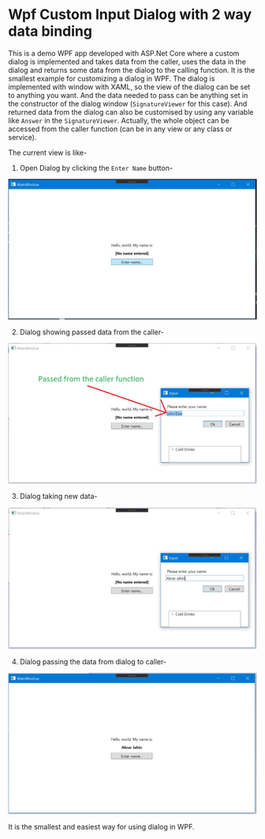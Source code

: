 # Wpf Custom Input Dialog with 2 way data binding

This is a demo WPF app developed with ASP.Net Core where a custom dialog is implemented and takes data from the caller, uses the data in the dialog and returns some data from the dialog to the calling function. It is the smallest example for customizing a dialog in WPF. The dialog is implemented with window with XAML, so the view of the dialog can be set to anything you want. And the data needed to pass can be anything set in the constructor of the dialog window (`SignatureViewer` for this case). And returned data from the dialog can also be customised by using any variable like `Answer` in the `SignatureViewer`. Actually, the whole object can be accessed from the caller function (can be in any view or any class or service).

The current view is like-

1. Open Dialog by clicking the `Enter Name` button-

![1](./.doc/1.jpg)

2. Dialog showing passed data from the caller-

![2](./.doc/2.jpg)

3. Dialog taking new data-

![3](./.doc/3.jpg)

4. Dialog passing the data from dialog to caller-

![4](./.doc/4.jpg)

It is the smallest and easiest way for using dialog in WPF.